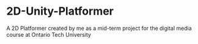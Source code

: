 # 2D-Unity-Platformer
A 2D Platformer created by me as a mid-term project for the digital media course at Ontario Tech University
